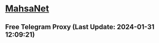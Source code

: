 
# [MahsaNet](https://t.me/mahsa_net)
## Free Telegram Proxy (Last Update: 2024-01-31 12:09:21)

    